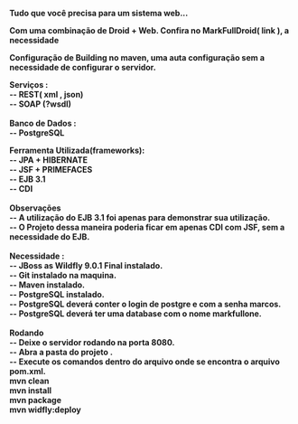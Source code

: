 <b>Tudo que você precisa para um sistema web... <b><br>

Com uma combinação de Droid + Web. 
Confira no MarkFullDroid( link ), a necessidade 

Configuração de Building no maven, uma auta configuração sem a necessidade de configurar o servidor. 

Serviços : <br>
 -- REST( xml , json)<br>
 -- SOAP (?wsdl) <br>
<br>
Banco de Dados :<br>
 -- PostgreSQL <br>

Ferramenta Utilizada(frameworks):<br>
 -- JPA + HIBERNATE<br>
 -- JSF + PRIMEFACES<br>
 -- EJB 3.1<br>
 -- CDI<br>
 <br>
<b> Observações </b><br>
-- A utilização do EJB 3.1 foi apenas para demonstrar sua utilização. <br>
-- O Projeto dessa maneira poderia ficar em apenas CDI com JSF, sem a necessidade do EJB. <br>
 <br>
 <b> Necessidade :</b><br>
 -- JBoss as Wildfly  9.0.1 Final  instalado.<br>
 -- Git instalado na maquina.<br>
 -- Maven instalado.<br>
 -- PostgreSQL instalado.<br>
 -- PostgreSQL deverá conter o login de postgre e com a senha marcos. <br>
 -- PostgreSQL deverá ter uma database com o nome markfullone.<br>
<br>
<b> Rodando </b><br>
-- Deixe o servidor rodando na porta 8080.<br>
-- Abra a pasta do projeto .<br>
-- Execute os comandos dentro do arquivo onde se encontra o arquivo pom.xml.<br>
mvn clean<br>
mvn install <br>
mvn package <br>
mvn widfly:deploy<br>
